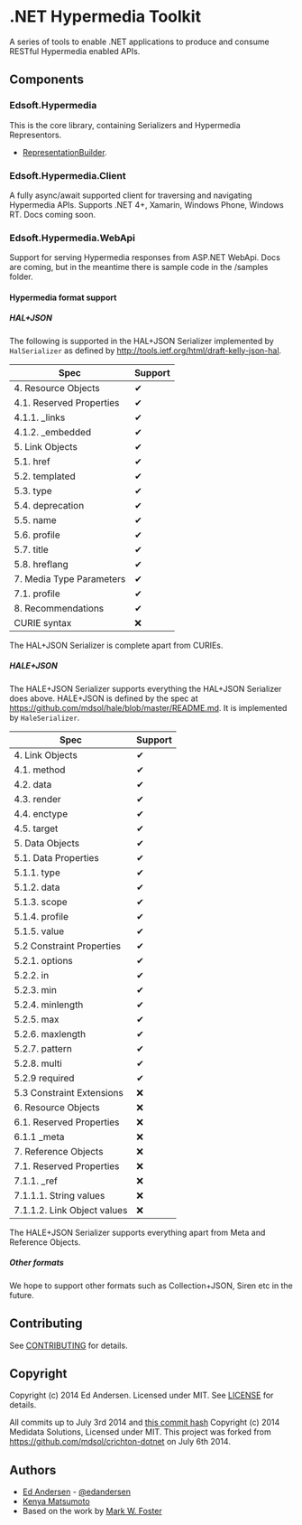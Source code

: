 ﻿# .NET Hypermedia Toolkit
A series of tools to enable .NET applications to produce and consume RESTful Hypermedia enabled APIs.

## Components

### Edsoft.Hypermedia

This is the core library, containing Serializers and Hypermedia Representors.

* [RepresentationBuilder][].

### Edsoft.Hypermedia.Client

A fully async/await supported client for traversing and navigating Hypermedia APIs. Supports .NET 4+, Xamarin, Windows Phone, Windows RT. Docs coming soon.

### Edsoft.Hypermedia.WebApi

Support for serving Hypermedia responses from ASP.NET WebApi. Docs are coming, but in the meantime there is sample code in the /samples folder.

#### Hypermedia format support

##### HAL+JSON

The following is supported in the HAL+JSON Serializer implemented by ```HalSerializer``` as defined by http://tools.ietf.org/html/draft-kelly-json-hal.

Spec | Support
--- | ---
4. Resource Objects | ✔
4.1. Reserved Properties | ✔
4.1.1. _links | ✔
4.1.2. _embedded | ✔
5. Link Objects | ✔
5.1. href | ✔
5.2. templated | ✔
5.3. type | ✔
5.4. deprecation | ✔
5.5. name | ✔
5.6. profile | ✔
5.7. title | ✔
5.8. hreflang | ✔
7. Media Type Parameters | ✔
7.1. profile | ✔
8. Recommendations | ✔
CURIE syntax | ❌

The HAL+JSON Serializer is complete apart from CURIEs.

##### HALE+JSON

The HALE+JSON Serializer supports everything the HAL+JSON Serializer does above. HALE+JSON is defined by the spec at https://github.com/mdsol/hale/blob/master/README.md. It is implemented by ```HaleSerializer```.

Spec | Support
--- | ---
4. Link Objects | ✔
4.1. method | ✔
4.2. data | ✔
4.3. render | ✔
4.4. enctype | ✔
4.5. target | ✔
5. Data Objects | ✔
5.1. Data Properties | ✔
5.1.1. type | ✔
5.1.2. data | ✔
5.1.3. scope | ✔
5.1.4. profile | ✔
5.1.5. value | ✔
5.2 Constraint Properties | ✔
5.2.1. options | ✔
5.2.2. in | ✔
5.2.3. min | ✔
5.2.4. minlength | ✔
5.2.5. max | ✔
5.2.6. maxlength | ✔
5.2.7. pattern | ✔
5.2.8. multi | ✔
5.2.9 required | ✔
5.3 Constraint Extensions | ❌
6. Resource Objects | ❌
6.1. Reserved Properties | ❌
6.1.1 _meta | ❌
7. Reference Objects | ❌
7.1. Reserved Properties | ❌
7.1.1. _ref | ❌
7.1.1.1. String values | ❌
7.1.1.2. Link Object values | ❌

The HALE+JSON Serializer supports everything apart from Meta and Reference Objects.

##### Other formats

We hope to support other formats such as Collection+JSON, Siren etc in the future.

## Contributing
See [CONTRIBUTING][] for details.

## Copyright
Copyright (c) 2014 Ed Andersen. Licensed under MIT. See [LICENSE][] for details.

All commits up to July 3rd 2014 and [this commit hash](https://github.com/edandersen/Edsoft.Hypermedia/commit/83d1be2299c1dce638d3c64881d9a44f2217b416)  Copyright (c) 2014 Medidata Solutions, Licensed under MIT. This project was forked from https://github.com/mdsol/crichton-dotnet on July 6th 2014.

## Authors

* [Ed Andersen](https://github.com/edandersen) - [@edandersen](https://twitter.com/edandersen)
* [Kenya Matsumoto](https://github.com/kenyamat)
* Based on the work by [Mark W. Foster](https://github.com/fosdev)

[CONTRIBUTING]: CONTRIBUTING.md
[LICENSE]: LICENSE.md
[RepresentationBuilder]: docs/representor_builder.md
[BenchmarkTool]: docs/representor_benchmark_tool.md
